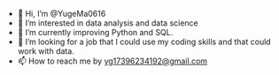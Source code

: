 - 👋 Hi, I’m @YugeMa0616
- 👀 I’m interested in data analysis and data science
- 🌱 I’m currently improving Python and SQL.
- 💞️ I’m looking for a job that I could use my coding skills and that could work with data.
- 📫 How to reach me by yg17396234192@gmail.com

<!---
YugeMa0616/YugeMa0616 is a ✨ special ✨ repository because its `README.md` (this file) appears on your GitHub profile.
You can click the Preview link to take a look at your changes.
--->
